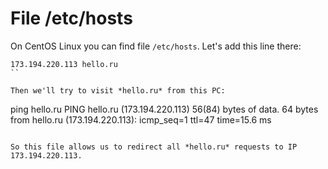 # File /etc/hosts

On CentOS Linux you can find file `/etc/hosts`. Let's add this line there:

```
173.194.220.113 hello.ru
``

Then we'll try to visit *hello.ru* from this PC:

```
ping hello.ru
PING hello.ru (173.194.220.113) 56(84) bytes of data.
64 bytes from hello.ru (173.194.220.113): icmp_seq=1 ttl=47 time=15.6 ms
```

So this file allows us to redirect all *hello.ru* requests to IP 173.194.220.113.
